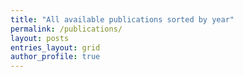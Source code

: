 ```yaml
---
title: "All available publications sorted by year"
permalink: /publications/
layout: posts
entries_layout: grid
author_profile: true
---
```

